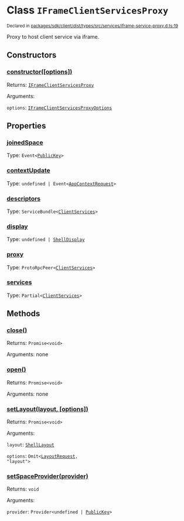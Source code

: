# Class `IFrameClientServicesProxy`
<sub>Declared in [packages/sdk/client/dist/types/src/services/iframe-service-proxy.d.ts:19]()</sub>


Proxy to host client service via iframe.


## Constructors
### [constructor(\[options\])]()



Returns: <code>[IFrameClientServicesProxy](/api/@dxos/react-client/classes/IFrameClientServicesProxy)</code>

Arguments: 

`options`: <code>[IFrameClientServicesProxyOptions](/api/@dxos/react-client/types/IFrameClientServicesProxyOptions)</code>


## Properties
### [joinedSpace]()
Type: <code>Event&lt;[PublicKey](/api/@dxos/react-client/classes/PublicKey)&gt;</code>

### [contextUpdate]()
Type: <code>undefined | Event&lt;[AppContextRequest](/api/@dxos/react-client/interfaces/AppContextRequest)&gt;</code>

### [descriptors]()
Type: <code>ServiceBundle&lt;[ClientServices](/api/@dxos/react-client/types/ClientServices)&gt;</code>

### [display]()
Type: <code>undefined | [ShellDisplay](/api/@dxos/react-client/enums#ShellDisplay)</code>

### [proxy]()
Type: <code>ProtoRpcPeer&lt;[ClientServices](/api/@dxos/react-client/types/ClientServices)&gt;</code>

### [services]()
Type: <code>Partial&lt;[ClientServices](/api/@dxos/react-client/types/ClientServices)&gt;</code>


## Methods
### [close()]()



Returns: <code>Promise&lt;void&gt;</code>

Arguments: none

### [open()]()



Returns: <code>Promise&lt;void&gt;</code>

Arguments: none

### [setLayout(layout, \[options\])]()



Returns: <code>Promise&lt;void&gt;</code>

Arguments: 

`layout`: <code>[ShellLayout](/api/@dxos/react-client/enums#ShellLayout)</code>

`options`: <code>Omit&lt;[LayoutRequest](/api/@dxos/react-client/interfaces/LayoutRequest), "layout"&gt;</code>

### [setSpaceProvider(provider)]()



Returns: <code>void</code>

Arguments: 

`provider`: <code>Provider&lt;undefined | [PublicKey](/api/@dxos/react-client/classes/PublicKey)&gt;</code>
